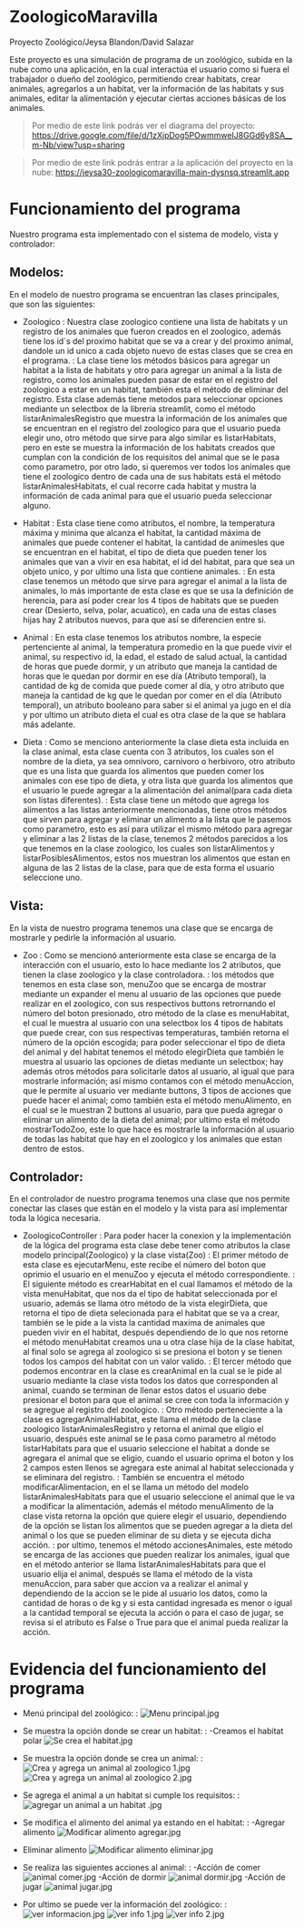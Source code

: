 # ZoologicoMaravilla
Proyecto Zoológico/Jeysa Blandon/David Salazar

Este proyecto es una simulación de programa de un zoológico, subida en la nube como una aplicación, en la cual 
interactúa el usuario como si fuera el trabajador o dueño del zoológico, permitiendo crear 
habitats, crear animales, agregarlos a un habitat, ver la información de las habitats y sus 
animales, editar la alimentación y ejecutar ciertas acciones básicas de los animales.

>Por medio de este link podrás ver el diagrama del proyecto:
> https://drive.google.com/file/d/1zXjpDog5POwmmweIJ8GGd6y8SA__m-Nb/view?usp=sharing

>Por medio de este link podrás entrar a la aplicación del proyecto en la nube:
> https://jeysa30-zoologicomaravilla-main-dysnsq.streamlit.app


# Funcionamiento del programa
Nuestro programa esta implementado con el sistema de modelo, vista y controlador:

## Modelos:
En el modelo de nuestro programa se encuentran las clases principales, que son las siguientes:

* Zoologico
: Nuestra clase zoologico contiene una lista de habitats y un registro de los animales que
  fueron creados en el zoologico, además tiene los id´s del proximo habitat que se va a crear
  y del proximo animal, dandole un id unico a cada objeto nuevo de estas clases que se crea 
  en el programa.
: La clase tiene los métodos básicos para agregar un habitat a la lista de habitats y otro para
  agregar un animal a la lista de registro, como los animales pueden pasar de estar en el 
  registro del zoologico a estar en un habitat, también esta el método de eliminar del registro.
  Esta clase además tiene metodos para seleccionar opciones mediante un selectbox de la
  libreria streamlit, como el método listarAnimalesRegistro que muestra la información de los 
  animales que se encuentran en el registro del zoologico para que el usuario pueda elegir uno,
  otro método que sirve para algo similar es listarHabitats, pero en este se muestra la
  información de los habitats creados que cumplan con la condición de los requisitos del animal
  que se le pasa como parametro, por otro lado, si queremos ver todos los animales que tiene el
  zoologico dentro de cada una de sus habitats está el método listarAnimalesHabitats, el cual
  recorre cada habitat y mustra la información de cada animal para que el usuario pueda
  seleccionar alguno.


* Habitat
: Esta clase tiene como atributos, el nombre, la temperatura máxima y minima 
  que alcanza el habitat, la cantidad máxima de animales que puede contener el habitat, la
  cantidad de animesles que se encuentran en el habitat, el tipo de dieta que pueden tener los
  animales que van a vivir en esa habitat, el id del habitat, para que sea un objeto unico, y 
  por ultimo una lista que contiene animales.
: En esta clase tenemos un método que sirve para agregar el animal a la lista de animales, lo
  más importante de esta clase es que se usa la definición de herencia, para así poder crear
  los 4 tipos de habitats que se pueden crear (Desierto, selva, polar, acuatico), en cada una
  de estas clases hijas hay 2 atributos nuevos, para que así se diferencien entre si.

* Animal
: En esta clase tenemos los atributos nombre, la especie pertenciente al animal, la temperatura
  promedio en la que puede vivir el animal, su respectivo id, la edad, el estado de salud actual,
  la cantidad de horas que puede dormir, y un atributo que maneja la cantidad de horas que le 
  quedan por dormir en ese día (Atributo temporal), la cantidad de kg de comida que puede comer 
  al día, y otro atributo que maneja la cantidad de kg que le quedan por comer en el día 
  (Atributo temporal), un atributo booleano para saber si el animal ya jugo en el día y por 
  ultimo un atributo dieta el cual es otra clase de la que se hablara más adelante.

* Dieta
: Como se menciono anteriormente la clase dieta esta incluida en la clase animal, esta clase 
  cuenta con 3 atributos, los cuales son el nombre de la dieta, ya sea omnivoro, carnivoro o 
  herbivoro, otro atributo que es una lista que guarda los alimentos que pueden comer los animales
  con ese tipo de dieta, y otra lista que guarda los alimentos que el usuario le puede agregar a 
  la alimentación del animal(para cada dieta son listas diferentes).
: Esta clase tiene un método que agrega los alimentos a las listas anteriormente mencionadas,
  tiene otros métodos que sirven para agregar y eliminar un alimento a 
  la lista que le pasemos como parametro, esto es así para utilizar el mismo método para agregar
  y eliminar a las 2 listas de la clase, tenemos 2 métodos parecidos a los que tenemos en la clase
  zoologico, los cuales son listarAlimentos y listarPosiblesAlimentos, estos nos muestran los
  alimentos que estan en alguna de las 2 listas de la clase, para que de esta forma el usuario 
  seleccione uno.

## Vista:
En la vista de nuestro programa tenemos una clase que se encarga de mostrarle y pedirle la
información al usuario.

* Zoo
: Como se mencionó anteriormente esta clase se encarga de la interacción con el usuario, esto lo
  hace mediante los 2 atributos, que tienen la clase zoologico y la clase controladora.
: los métodos que tenemos en esta clase son, menuZoo que se encarga de mostrar mediante un 
  expander el menu al usuario de las opciones que puede realizar en el zoologico, con sus 
  respectivos buttons retrornando el número del boton presionado, otro método de la clase es 
  menuHabitat, el cual le muestra al usuario con una selectbox los 4 tipos de habitats que puede
  crear, con sus respectivas temperaturas, también retorna el número de la opción escogida;
  para poder seleccionar el tipo de dieta del animal y del habitat tenemos el método elegirDieta
  que también le muestra al usuario las opciones de dietas mediante un selectbox; hay además otros
  métodos para solicitarle datos al usuario, al igual que para mostrarle información; así mismo
  contamos con el método menuAccion, que le permite al usuario ver mediante buttons, 3 tipos de 
  acciones que puede hacer el animal; como también esta el método menuAlimento, en el cual se le
  muestran 2 buttons al usuario, para que pueda agregar o eliminar un alimento de la dieta del
  animal; por ultimo esta el método mostrarTodoZoo, este lo que hace es mostrarle la información al
  usuario de todas las habitat que hay en el zoologico y los animales que estan dentro de estos.
  
## Controlador:
En el controlador de nuestro programa tenemos una clase que nos permite conectar las clases que
están en el modelo y la vista para así implementar toda la lógica necesaria.

* ZoologicoController
: Para poder hacer la conexion y la implementación de la lógica del programa esta clase debe 
  tener como atributos la clase modelo principal(Zoologico) y la clase vista(Zoo)
: El primer método de esta clase es ejecutarMenu, este recibe el número del boton que oprimio
  el usuario en el menuZoo y ejecuta el método correspondiente.
: El siguiente método es crearHabitat en el cual llamamos el método de la vista menuHabitat, que
  nos da el tipo de habitat seleccionada por el usuario, además se llama otro método de la vista
  elegirDieta, que retorna el tipo de dieta selecionada para el habitat que se va a crear, también
  se le pide a la vista la cantidad maxima de animales que pueden vivir en el habitat, después 
  dependiendo de lo que nos retorne el método menuHabitat creamos una u otra clase hija de la 
  clase habitat, al final solo se agrega al zoologico si se presiona el boton y se tienen todos
  los campos del habitat con un valor valido.
: El tercer método que podemos encontrar en la clase es crearAnimal en la cual se le pide al 
  usuario mediante la clase vista todos los datos que corresponden al animal, cuando se terminan
  de llenar estos datos el usuario debe presionar el boton para que el animal se cree con toda la
  información y se agregue al registro del zoologico.
: Otro método perteneciente a la clase es agregarAnimalHabitat, este llama el método de la clase
  zoologico listarAnimalesRegistro y retorna el animal que eligio el usuario, después este animal
  se le pasa como parametro al método listarHabitats para que el usuario seleccione el habitat
  a donde se agregara el animal que se eligio, cuando el usuario oprima el boton y los 2 campos 
  esten llenos se agregara este animal al habitat seleccionada y se eliminara del registro.
: También se encuentra el método modificarAlimentacion, en el se llama un método del modelo 
  listarAnimalesHabitats para que el usuario seleccione el animal que le va a modificar la
  alimentación, además el método menuAlimento de la clase vista retorna la opción que quiere
  elegir el usuario, dependiendo de la opción se listan los alimentos que se pueden agregar a la
  dieta del animal o los que se pueden eliminar de su dieta y se ejecuta dicha acción.
: por ultimo, tenemos el método accionesAnimales, este método se encarga de las acciones que pueden
  realizar los animales, igual que en el método anterior se llama listarAnimalesHabitats para que
  el usuario elija el animal, después se llama el método de la vista menuAccion, para saber que 
  accion va a realizar el animal y dependiendo de la accion se le pide al usuario los datos, como 
  la cantidad de horas o de kg y si esta cantidad ingresada es menor o igual a la cantidad 
  temporal se ejecuta la acción o para el caso de jugar, se revisa si el atributo es False o True
  para que el animal pueda realizar la acción.

# Evidencia del funcionamiento del programa

* Menú principal del zoológico:
: ![Menu principal.jpg](Menu%20principal.jpg)

* Se muestra la opción donde se crear un habitat:
: -Creamos el habitat polar
![Se crea el habitat.jpg](Se%20crea%20el%20habitat.jpg)

* Se muestra la opción donde se crea un animal:
: ![Crea y agrega un animal al zoologico 1.jpg](Crea%20y%20agrega%20un%20animal%20al%20zoologico%201.jpg)
![Crea y agrega un animal al zoologico 2.jpg](Crea%20y%20agrega%20un%20animal%20al%20zoologico%202.jpg)

* Se agrega el animal a un habitat si cumple los requisitos:
: ![agregar un animal a un habitat .jpg](agregar%20un%20animal%20a%20un%20habitat%20.jpg)

* Se modifica el alimento del animal ya estando en el habitat:
: -Agregar alimento
![Modificar alimento agregar.jpg](Modificar%20alimento%20agregar.jpg)
- Eliminar alimento
![Modificar alimento eliminar.jpg](Modificar%20alimento%20eliminar.jpg)

* Se realiza las siguientes acciones al animal:
: -Acción de comer
![animal comer.jpg](animal%20comer.jpg)
-Acción de dormir
![animal dormir.jpg](animal%20dormir.jpg)
-Acción de jugar
![animal jugar.jpg](animal%20jugar.jpg)

* Por ultimo se puede ver la información del zoológico:
: ![ver informacion.jpg](ver%20informacion.jpg)
![ver info 1.jpg](ver%20info%201.jpg)
![ver info 2.jpg](ver%20info%202.jpg)